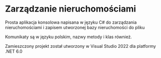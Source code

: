 # Zarządzanie nieruchomościami 
Prosta aplikacja konsolowa napisana w języku C# do zarządzania nieruchomościami i zapisem utworzonej bazy nieruchomości do pliku

Komunikaty są w języku polskim, nazwy metody i klas również.

Zamieszczony projekt został utworzony w Visual Studio 2022 dla platformy .NET 6.0
